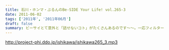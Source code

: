 ```yaml
---
title: 石川・ホンマ・ぶるんのBe-SIDE Your Life! vol.265-3
date: 2011-06-02
tags: ['2011年', '2011年06月']
draft: false
summary: ビーサイとて意外と「話せないコト」がたくさんあるのです～～。一応フィルターがそれなりにあるのがビーサイ。なんだか。あれ、石川サンがパソコンの電源アダプタをなくしたとかであたふたしている・・・NAMAE
---
```


http://project-phi.ddo.jp/ishikawa/ishikawa265_3.mp3
